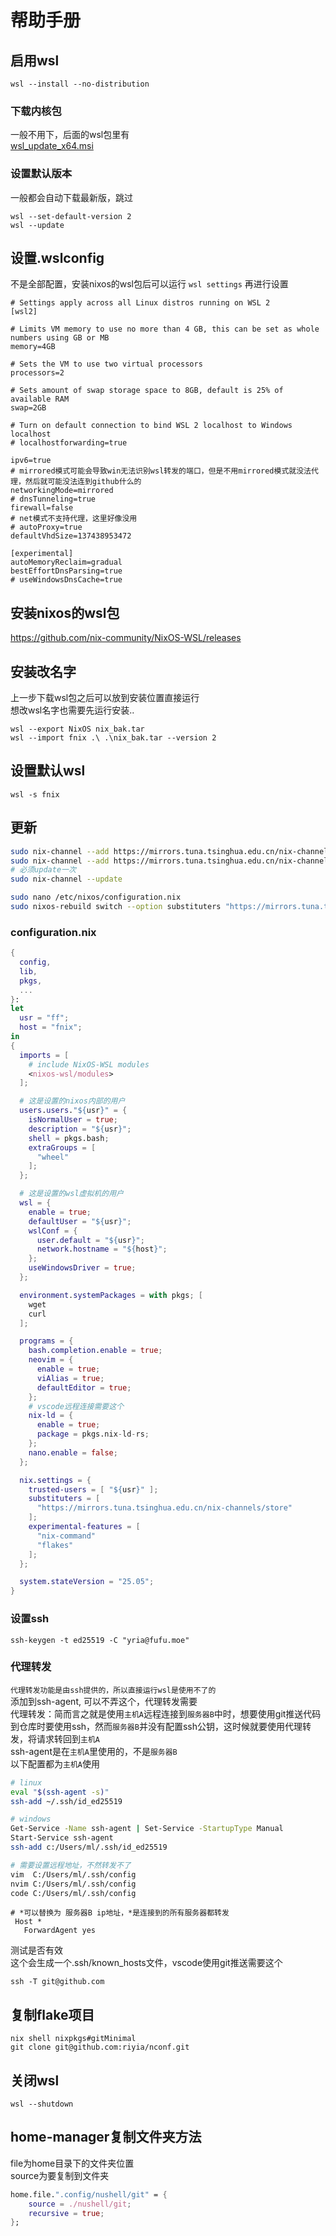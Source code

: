 # 帮助手册

## 启用wsl
```
wsl --install --no-distribution
```

### 下载内核包
一般不用下，后面的wsl包里有  
[wsl_update_x64.msi](https://wslstorestorage.blob.core.windows.net/wslblob/wsl_update_x64.msi)


### 设置默认版本
一般都会自动下载最新版，跳过
```
wsl --set-default-version 2
wsl --update
```

## 设置.wslconfig
不是全部配置，安装nixos的wsl包后可以运行 `wsl settings` 再进行设置
```.wslconfig
# Settings apply across all Linux distros running on WSL 2
[wsl2]

# Limits VM memory to use no more than 4 GB, this can be set as whole numbers using GB or MB
memory=4GB

# Sets the VM to use two virtual processors
processors=2

# Sets amount of swap storage space to 8GB, default is 25% of available RAM
swap=2GB

# Turn on default connection to bind WSL 2 localhost to Windows localhost
# localhostforwarding=true

ipv6=true
# mirrored模式可能会导致win无法识别wsl转发的端口，但是不用mirrored模式就没法代理，然后就可能没法连到github什么的
networkingMode=mirrored
# dnsTunneling=true
firewall=false
# net模式不支持代理，这里好像没用
# autoProxy=true
defaultVhdSize=137438953472

[experimental]
autoMemoryReclaim=gradual
bestEffortDnsParsing=true
# useWindowsDnsCache=true
```

## 安装nixos的wsl包
https://github.com/nix-community/NixOS-WSL/releases

## 安装改名字
上一步下载wsl包之后可以放到安装位置直接运行  
想改wsl名字也需要先运行安装..
```
wsl --export NixOS nix_bak.tar
wsl --import fnix .\ .\nix_bak.tar --version 2
```

## 设置默认wsl
```
wsl -s fnix
```

## 更新
```bash
sudo nix-channel --add https://mirrors.tuna.tsinghua.edu.cn/nix-channels/nixos-25.05/nixexprs.tar.xz nixos
sudo nix-channel --add https://mirrors.tuna.tsinghua.edu.cn/nix-channels/nixpkgs-unstable/nixexprs.tar.xz nixpkgs
# 必须update一次
sudo nix-channel --update

sudo nano /etc/nixos/configuration.nix
sudo nixos-rebuild switch --option substituters "https://mirrors.tuna.tsinghua.edu.cn/nix-channels/store"
```

### configuration.nix
```configuration.nix
{
  config,
  lib,
  pkgs,
  ...
}:
let
  usr = "ff";
  host = "fnix";
in
{
  imports = [
    # include NixOS-WSL modules
    <nixos-wsl/modules>
  ];

  # 这是设置的nixos内部的用户
  users.users."${usr}" = {
    isNormalUser = true;
    description = "${usr}";
    shell = pkgs.bash;
    extraGroups = [
      "wheel"
    ];
  };

  # 这是设置的wsl虚拟机的用户
  wsl = {
    enable = true;
    defaultUser = "${usr}";
    wslConf = {
      user.default = "${usr}";
      network.hostname = "${host}";
    };
    useWindowsDriver = true;
  };

  environment.systemPackages = with pkgs; [
    wget
    curl
  ];

  programs = {
    bash.completion.enable = true;
    neovim = {
      enable = true;
      viAlias = true;
      defaultEditor = true;
    };
    # vscode远程连接需要这个
    nix-ld = {
      enable = true;
      package = pkgs.nix-ld-rs;
    };
    nano.enable = false;
  };

  nix.settings = {
    trusted-users = [ "${usr}" ];
    substituters = [
      "https://mirrors.tuna.tsinghua.edu.cn/nix-channels/store"
    ];
    experimental-features = [
      "nix-command"
      "flakes"
    ];
  };

  system.stateVersion = "25.05";
}
```

### 设置ssh
```
ssh-keygen -t ed25519 -C "yria@fufu.moe"
```

### 代理转发
`代理转发功能是由ssh提供的，所以直接运行wsl是使用不了的`  
添加到ssh-agent, 可以不弄这个，代理转发需要  
代理转发：简而言之就是使用`主机A`远程连接到`服务器B`中时，想要使用git推送代码到仓库时要使用ssh，然而`服务器B`并没有配置ssh公钥，这时候就要使用代理转发，将请求转回到`主机A`  
ssh-agent是在`主机A`里使用的，不是`服务器B`  
以下配置都为`主机A`使用
```bash
# linux
eval "$(ssh-agent -s)"
ssh-add ~/.ssh/id_ed25519

# windows
Get-Service -Name ssh-agent | Set-Service -StartupType Manual
Start-Service ssh-agent
ssh-add c:/Users/ml/.ssh/id_ed25519

# 需要设置远程地址，不然转发不了
vim  C:/Users/ml/.ssh/config
nvim C:/Users/ml/.ssh/config
code C:/Users/ml/.ssh/config
```
```config
# *可以替换为 服务器B ip地址，*是连接到的所有服务器都转发
 Host *
   ForwardAgent yes
```

测试是否有效  
这个会生成一个.ssh/known_hosts文件，vscode使用git推送需要这个
```
ssh -T git@github.com
```


## 复制flake项目
```
nix shell nixpkgs#gitMinimal
git clone git@github.com:riyia/nconf.git
```



## 关闭wsl
```
wsl --shutdown
```

## home-manager复制文件夹方法
file为home目录下的文件夹位置  
source为要复制到文件夹
```home.nix
home.file.".config/nushell/git" = {
    source = ./nushell/git;
    recursive = true;
};
```